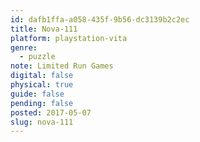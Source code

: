 ```yaml
---
id: dafb1ffa-a058-435f-9b56-dc3139b2c2ec
title: Nova-111
platform: playstation-vita
genre:
  - puzzle
note: Limited Run Games
digital: false
physical: true
guide: false
pending: false
posted: 2017-05-07
slug: nova-111
---
```

